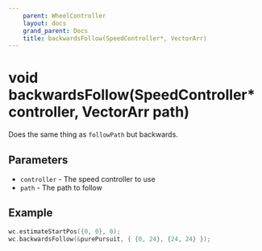 ```yaml
---
    parent: WheelController
    layout: docs
    grand_parent: Docs
    title: backwardsFollow(SpeedController*, VectorArr)
---
```

# void backwardsFollow(SpeedController* controller, VectorArr path)
Does the same thing as `followPath` but backwards. 

## Parameters
- `controller` - The speed controller to use
- `path` - The path to follow

## Example
```cpp
wc.estimateStartPos({0, 0}, 0);
wc.backwardsFollow(&purePursuit, { {0, 24}, {24, 24} });
```